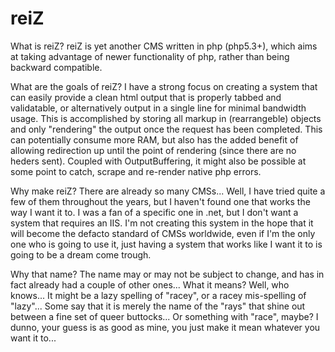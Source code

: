 reiZ
====

What is reiZ?
reiZ is yet another CMS written in php (php5.3+), which aims at taking advantage of newer functionality of php, rather than being backward compatible.

What are the goals of reiZ?
I have a strong focus on creating a system that can easily provide a clean html output that is properly tabbed and validatable, or alternatively output in a single line for minimal bandwidth usage. This is accomplished by storing all markup in (rearrangeble) objects and only "rendering" the output once the request has been completed. This can potentially consume more RAM, but also has the added benefit of allowing redirection up until the point of rendering (since there are no heders sent). Coupled with OutputBuffering, it might also be possible at some point to catch, scrape and re-render native php errors.

Why make reiZ? There are already so many CMSs...
Well, I have tried quite a few of them throughout the years, but I haven't found one that works the way I want it to. I was a fan of a specific one in .net, but I don't want a system that requires an IIS. I'm not creating this system in the hope that it will become the defacto standard of CMSs worldwide, even if I'm the only one who is going to use it, just having a system that works like I want it to is going to be a dream come trough.

Why that name?
The name may or may not be subject to change, and has in fact already had a couple of other ones... What it means? Well, who knows... It might be a lazy spelling of "racey", or a racey mis-spelling of "lazy"... Some say that it is merely the name of the "rays" that shine out between a fine set of queer buttocks... Or something with "race", maybe? I dunno, your guess is as good as mine, you just make it mean whatever you want it to...
